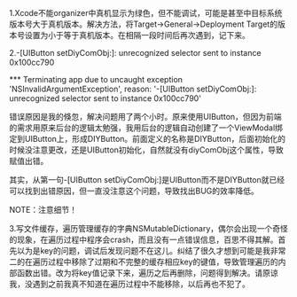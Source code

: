 1.Xcode不能organizer中真机显示为绿色，但不能调试，可能是甚至中目标系统版本号大于真机版本。解决方法，将Target->General->Deployment Target的版本号设置为小于等于真机版本。在相隔一段时间后再次遇到，记下来。

2.-[UIButton setDiyComObj:]: unrecognized selector sent to instance 0x100cc790

 *** Terminating app due to uncaught exception 'NSInvalidArgumentException', reason: '-[UIButton setDiyComObj:]: unrecognized selector sent to instance 0x100cc790'

 错误原因是我的倏忽，解决问题用了两个小时。原来使用UIButton，但因为前端的需求用原来后台的逻辑太勉强，我用后台的逻辑自动创建了一个ViewModal绑定到UIButton上，形成DIYButton。前面定义的名称是DIYButton，后面初始化的时候没注意更改，还是UIButton初始化，自然就没有diyComObj这个属性，导致赋值出错。

 其实，从第一句-[UIButton setDiyComObj:]是UIButton而不是DIYButton就已经可以找到出错原因，但一直没注意这个问题，导致找出BUG的效率降低。

 NOTE：注意细节！
 
 3.写文件缓存，遍历管理缓存的字典NSMutableDictionary，偶尔会出现一个奇怪的现象，在遍历过程中程序会crash，而且没有一点错误信息，百思不得其解。首先以为是key的问题，调试后发现问题不在这儿。纠结了很久才想到可能是我非常二的在遍历过程中移除了过期和不完整的缓存相应key的键值，导致管理遍历的内部函数出错。改为将key值记录下来，遍历之后再删除，问题得到解决。请原谅我，没遇到之前我真不知道在遍历过程中不能移除，以后再也不犯了。
